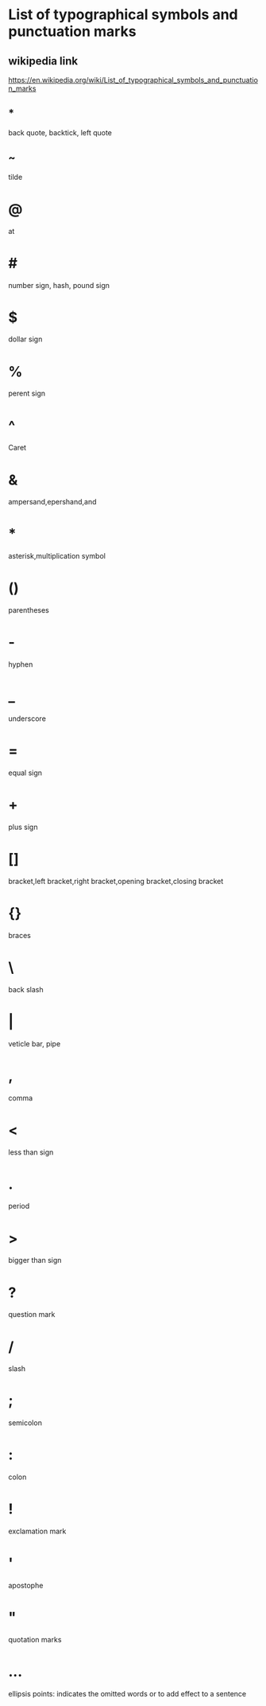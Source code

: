 # List of typographical symbols and punctuation marks
## wikipedia  link
https://en.wikipedia.org/wiki/List_of_typographical_symbols_and_punctuation_marks
## * 
back quote, backtick, left quote
## ~
tilde
# @
at
# \#
number sign, hash, pound sign
# $
dollar sign
# %
perent sign
# ^
Caret
# &
ampersand,epershand,and
# *
asterisk,multiplication symbol
# ()
parentheses
# -
hyphen
# _
underscore
# =
equal sign
# +
plus sign
# []
bracket,left bracket,right bracket,opening bracket,closing bracket
# {}
braces
# \
back slash
# |
veticle bar, pipe
# ,
comma
# <
less than sign
# .
period
# >
bigger than sign
# ?
question mark
# /
slash
# ;
semicolon
# :
colon
# !
exclamation mark
# '
apostophe
# "
quotation marks
# ...
ellipsis points: indicates the omitted words or to add effect to a sentence

